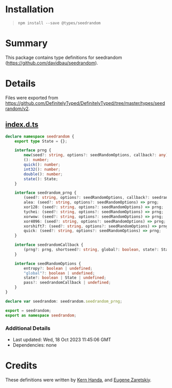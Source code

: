 # Installation
> `npm install --save @types/seedrandom`

# Summary
This package contains type definitions for seedrandom (https://github.com/davidbau/seedrandom).

# Details
Files were exported from https://github.com/DefinitelyTyped/DefinitelyTyped/tree/master/types/seedrandom/v2.
## [index.d.ts](https://github.com/DefinitelyTyped/DefinitelyTyped/tree/master/types/seedrandom/v2/index.d.ts)
````ts
declare namespace seedrandom {
    export type State = {};

    interface prng {
        new(seed?: string, options?: seedRandomOptions, callback?: any): prng;
        (): number;
        quick(): number;
        int32(): number;
        double(): number;
        state(): State;
    }

    interface seedrandom_prng {
        (seed?: string, options?: seedRandomOptions, callback?: seedrandomCallback): prng;
        alea: (seed?: string, options?: seedRandomOptions) => prng;
        xor128: (seed?: string, options?: seedRandomOptions) => prng;
        tychei: (seed?: string, options?: seedRandomOptions) => prng;
        xorwow: (seed?: string, options?: seedRandomOptions) => prng;
        xor4096: (seed?: string, options?: seedRandomOptions) => prng;
        xorshift7: (seed?: string, options?: seedRandomOptions) => prng;
        quick: (seed?: string, options?: seedRandomOptions) => prng;
    }

    interface seedrandomCallback {
        (prng?: prng, shortseed?: string, global?: boolean, state?: State): prng;
    }

    interface seedRandomOptions {
        entropy?: boolean | undefined;
        "global"?: boolean | undefined;
        state?: boolean | State | undefined;
        pass?: seedrandomCallback | undefined;
    }
}

declare var seedrandom: seedrandom.seedrandom_prng;

export = seedrandom;
export as namespace seedrandom;

````

### Additional Details
 * Last updated: Wed, 18 Oct 2023 11:45:06 GMT
 * Dependencies: none

# Credits
These definitions were written by [Kern Handa](https://github.com/kernhanda), and [Eugene Zaretskiy](https://github.com/EugeneZ).
